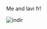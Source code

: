 Me and lavi fr!

![indir](https://github.com/user-attachments/assets/334cb63e-acb2-4be0-931d-6b8973b75796)
